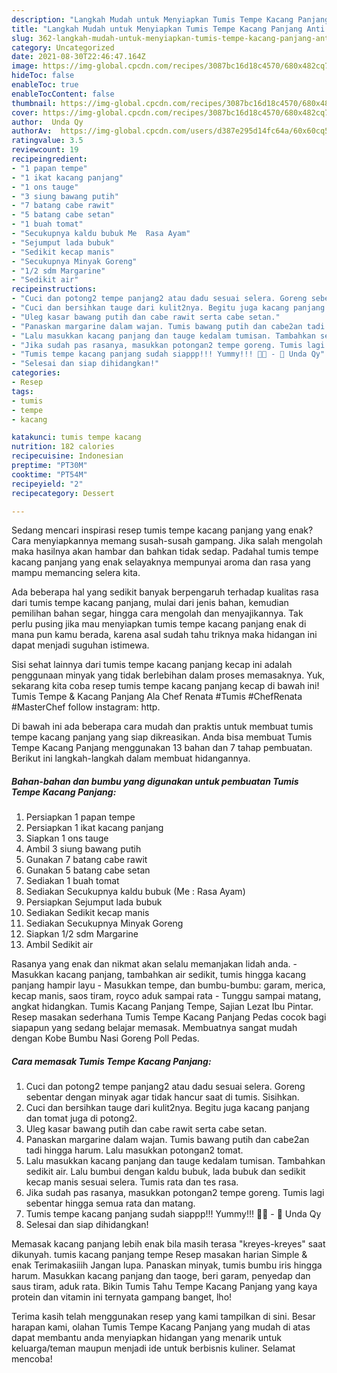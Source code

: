 ```yaml
---
description: "Langkah Mudah untuk Menyiapkan Tumis Tempe Kacang Panjang Anti Gagal"
title: "Langkah Mudah untuk Menyiapkan Tumis Tempe Kacang Panjang Anti Gagal"
slug: 362-langkah-mudah-untuk-menyiapkan-tumis-tempe-kacang-panjang-anti-gagal
category: Uncategorized
date: 2021-08-30T22:46:47.164Z
image: https://img-global.cpcdn.com/recipes/3087bc16d18c4570/680x482cq70/tumis-tempe-kacang-panjang-foto-resep-utama.jpg
hideToc: false
enableToc: true
enableTocContent: false
thumbnail: https://img-global.cpcdn.com/recipes/3087bc16d18c4570/680x482cq70/tumis-tempe-kacang-panjang-foto-resep-utama.jpg
cover: https://img-global.cpcdn.com/recipes/3087bc16d18c4570/680x482cq70/tumis-tempe-kacang-panjang-foto-resep-utama.jpg
author:  Unda Qy
authorAv:  https://img-global.cpcdn.com/users/d387e295d14fc64a/60x60cq50/avatar.jpg
ratingvalue: 3.5
reviewcount: 19
recipeingredient:
- "1 papan tempe"
- "1 ikat kacang panjang"
- "1 ons tauge"
- "3 siung bawang putih"
- "7 batang cabe rawit"
- "5 batang cabe setan"
- "1 buah tomat"
- "Secukupnya kaldu bubuk Me  Rasa Ayam"
- "Sejumput lada bubuk"
- "Sedikit kecap manis"
- "Secukupnya Minyak Goreng"
- "1/2 sdm Margarine"
- "Sedikit air"
recipeinstructions:
- "Cuci dan potong2 tempe panjang2 atau dadu sesuai selera. Goreng sebentar dengan minyak agar tidak hancur saat di tumis. Sisihkan."
- "Cuci dan bersihkan tauge dari kulit2nya. Begitu juga kacang panjang dan tomat juga di potong2."
- "Uleg kasar bawang putih dan cabe rawit serta cabe setan."
- "Panaskan margarine dalam wajan. Tumis bawang putih dan cabe2an tadi hingga harum. Lalu masukkan potongan2 tomat."
- "Lalu masukkan kacang panjang dan tauge kedalam tumisan. Tambahkan sedikit air. Lalu bumbui dengan kaldu bubuk, lada bubuk dan sedikit kecap manis sesuai selera. Tumis rata dan tes rasa."
- "Jika sudah pas rasanya, masukkan potongan2 tempe goreng. Tumis lagi sebentar hingga semua rata dan matang."
- "Tumis tempe kacang panjang sudah siappp!!! Yummy!!! 🥙😍 - 🌻 Unda Qy"
- "Selesai dan siap dihidangkan!"
categories:
- Resep
tags:
- tumis
- tempe
- kacang

katakunci: tumis tempe kacang 
nutrition: 182 calories
recipecuisine: Indonesian
preptime: "PT30M"
cooktime: "PT54M"
recipeyield: "2"
recipecategory: Dessert

---
```



Sedang mencari inspirasi resep tumis tempe kacang panjang yang enak? Cara menyiapkannya memang susah-susah gampang. Jika salah mengolah maka hasilnya akan hambar dan bahkan tidak sedap. Padahal tumis tempe kacang panjang yang enak selayaknya mempunyai aroma dan rasa yang mampu memancing selera kita.


Ada beberapa hal yang sedikit banyak berpengaruh terhadap kualitas rasa dari tumis tempe kacang panjang, mulai dari jenis bahan, kemudian pemilihan bahan segar, hingga cara mengolah dan menyajikannya. Tak perlu pusing jika mau menyiapkan tumis tempe kacang panjang enak di mana pun kamu berada, karena asal sudah tahu triknya maka hidangan ini dapat menjadi suguhan istimewa.

Sisi sehat lainnya dari tumis tempe kacang panjang kecap ini adalah penggunaan minyak yang tidak berlebihan dalam proses memasaknya. Yuk, sekarang kita coba resep tumis tempe kacang panjang kecap di bawah ini! Tumis Tempe &amp; Kacang Panjang Ala Chef Renata #Tumis #ChefRenata #MasterChef follow instagram: http.


Di bawah ini ada beberapa cara mudah dan praktis untuk membuat tumis tempe kacang panjang yang siap dikreasikan. Anda bisa membuat Tumis Tempe Kacang Panjang menggunakan 13 bahan dan 7 tahap pembuatan. Berikut ini langkah-langkah dalam membuat hidangannya.

<!--inarticleads1-->

##### Bahan-bahan dan bumbu yang digunakan untuk pembuatan Tumis Tempe Kacang Panjang:

1. Persiapkan 1 papan tempe
1. Persiapkan 1 ikat kacang panjang
1. Siapkan 1 ons tauge
1. Ambil 3 siung bawang putih
1. Gunakan 7 batang cabe rawit
1. Gunakan 5 batang cabe setan
1. Sediakan 1 buah tomat
1. Sediakan Secukupnya kaldu bubuk (Me : Rasa Ayam)
1. Persiapkan Sejumput lada bubuk
1. Sediakan Sedikit kecap manis
1. Sediakan Secukupnya Minyak Goreng
1. Siapkan 1/2 sdm Margarine
1. Ambil Sedikit air


Rasanya yang enak dan nikmat akan selalu memanjakan lidah anda. - Masukkan kacang panjang, tambahkan air sedikit, tumis hingga kacang panjang hampir layu - Masukkan tempe, dan bumbu-bumbu: garam, merica, kecap manis, saos tiram, royco aduk sampai rata - Tunggu sampai matang, angkat hidangkan. Tumis Kacang Panjang Tempe, Sajian Lezat Ibu Pintar. Resep masakan sederhana Tumis Tempe Kacang Panjang Pedas cocok bagi siapapun yang sedang belajar memasak. Membuatnya sangat mudah dengan Kobe Bumbu Nasi Goreng Poll Pedas. 

<!--inarticleads2-->

##### Cara memasak Tumis Tempe Kacang Panjang:

1. Cuci dan potong2 tempe panjang2 atau dadu sesuai selera. Goreng sebentar dengan minyak agar tidak hancur saat di tumis. Sisihkan.
1. Cuci dan bersihkan tauge dari kulit2nya. Begitu juga kacang panjang dan tomat juga di potong2.
1. Uleg kasar bawang putih dan cabe rawit serta cabe setan.
1. Panaskan margarine dalam wajan. Tumis bawang putih dan cabe2an tadi hingga harum. Lalu masukkan potongan2 tomat.
1. Lalu masukkan kacang panjang dan tauge kedalam tumisan. Tambahkan sedikit air. Lalu bumbui dengan kaldu bubuk, lada bubuk dan sedikit kecap manis sesuai selera. Tumis rata dan tes rasa.
1. Jika sudah pas rasanya, masukkan potongan2 tempe goreng. Tumis lagi sebentar hingga semua rata dan matang.
1. Tumis tempe kacang panjang sudah siappp!!! Yummy!!! 🥙😍 - 🌻 Unda Qy
1. Selesai dan siap dihidangkan!

Memasak kacang panjang lebih enak bila masih terasa &#34;kreyes-kreyes&#34; saat dikunyah. tumis kacang panjang tempe Resep masakan harian Simple &amp; enak Terimakasiiih Jangan lupa. Panaskan minyak, tumis bumbu iris hingga harum. Masukkan kacang panjang dan taoge, beri garam, penyedap dan saus tiram, aduk rata. Bikin Tumis Tahu Tempe Kacang Panjang yang kaya protein dan vitamin ini ternyata gampang banget, lho! 

Terima kasih telah menggunakan resep yang kami tampilkan di sini. Besar harapan kami, olahan Tumis Tempe Kacang Panjang yang mudah di atas dapat membantu anda menyiapkan hidangan yang menarik untuk keluarga/teman maupun menjadi ide untuk berbisnis kuliner. Selamat mencoba!
